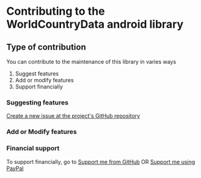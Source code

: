 # Contributing to the WorldCountryData android library

## Type of contribution
You can contribute to the maintenance of this library in varies ways
1. Suggest features
2. Add or modify features
3. Support financially 

### Suggesting features
[Create a new issue at the project's GitHub repository](https://github.com/blongho/countries/issues/new)

### Add or Modify features




### Financial support
To support financially, go to 
[Support me from GitHub](https://github.com/sponsors/blongho)
                            OR
[Support me using PayPal](https://www.paypal.me/blongho)